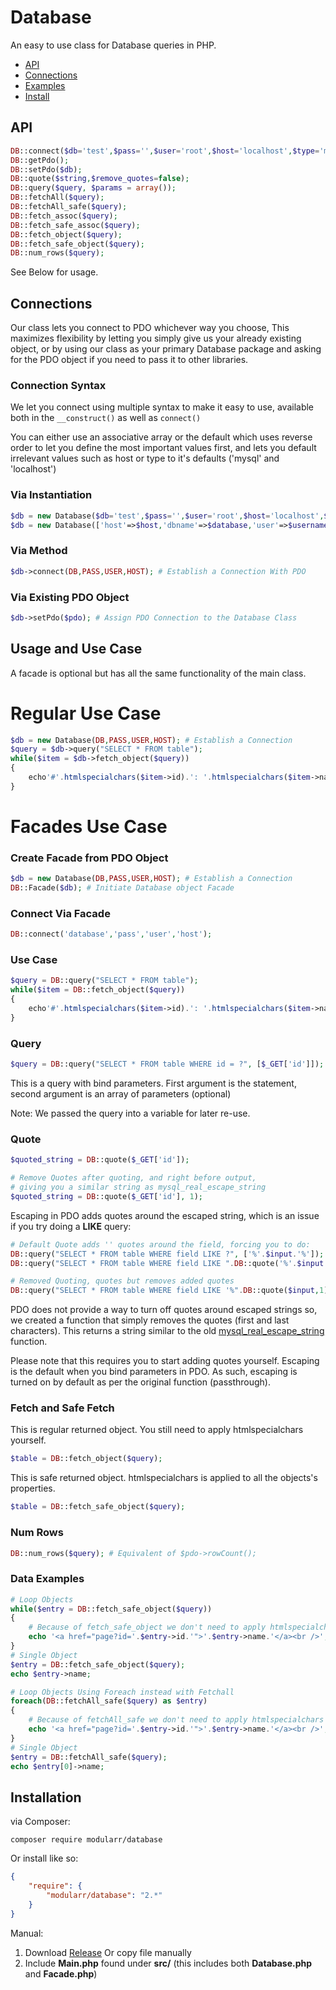 # Database

An easy to use class for Database queries in PHP.

- [API](#api)
- [Connections](#connections)
- [Examples](#data-examples)
- [Install](#installation)

## API
```php
DB::connect($db='test',$pass='',$user='root',$host='localhost',$type='mysql');
DB::getPdo();
DB::setPdo($db);
DB::quote($string,$remove_quotes=false);
DB::query($query, $params = array());
DB::fetchAll($query);
DB::fetchAll_safe($query);
DB::fetch_assoc($query);
DB::fetch_safe_assoc($query);
DB::fetch_object($query);
DB::fetch_safe_object($query);
DB::num_rows($query);
```

See Below for usage.

## Connections

Our class lets you connect to PDO whichever way you choose, This maximizes flexibility by letting you simply give us your already existing object, or by using our class as your primary Database package and asking for the PDO object if you need to pass it to other libraries.


### Connection Syntax

We let you connect using multiple syntax to make it easy to use, available both in the `__construct()` as well as `connect()`

You can either use an associative array or the default which uses reverse order to let you define the most important values first, and lets you default irrelevant values such as host or type to it's defaults ('mysql' and 'localhost')

### Via Instantiation

```php
$db = new Database($db='test',$pass='',$user='root',$host='localhost',$type='mysql'); # Default Syntax
$db = new Database(['host'=>$host,'dbname'=>$database,'user'=>$username,'pass'=>$password]); # Alternative Syntax
```

### Via Method

```php
$db->connect(DB,PASS,USER,HOST); # Establish a Connection With PDO
```

### Via Existing PDO Object

```php
$db->setPdo($pdo); # Assign PDO Connection to the Database Class
```

## Usage and Use Case

A facade is optional but has all the same functionality of the main class.

# Regular Use Case

```php
$db = new Database(DB,PASS,USER,HOST); # Establish a Connection
$query = $db->query("SELECT * FROM table");
while($item = $db->fetch_object($query))
{
    echo'#'.htmlspecialchars($item->id).': '.htmlspecialchars($item->name).'<br>';
}
```

# Facades Use Case

### Create Facade from PDO Object

```php
$db = new Database(DB,PASS,USER,HOST); # Establish a Connection
DB::Facade($db); # Initiate Database object Facade
```

### Connect Via Facade

```php
DB::connect('database','pass','user','host');
```

### Use Case

```php
$query = DB::query("SELECT * FROM table");
while($item = DB::fetch_object($query))
{
    echo'#'.htmlspecialchars($item->id).': '.htmlspecialchars($item->name).'<br>';
}
```

### Query
```php
$query = DB::query("SELECT * FROM table WHERE id = ?", [$_GET['id']]);
```

This is a query with bind parameters.
First argument is the statement, second argument is an array of parameters (optional)

Note: We passed the query into a variable for later re-use.

### Quote
```php
$quoted_string = DB::quote($_GET['id']);
```

```php
# Remove Quotes after quoting, and right before output,
# giving you a similar string as mysql_real_escape_string
$quoted_string = DB::quote($_GET['id'], 1);
```

Escaping in PDO adds quotes around the escaped string, which is an issue if you try doing a **LIKE** query:

```php
# Default Quote adds '' quotes around the field, forcing you to do:
DB::query("SELECT * FROM table WHERE field LIKE ?", ['%'.$input.'%']);
DB::query("SELECT * FROM table WHERE field LIKE ".DB::quote('%'.$input.'%'));

# Removed Quoting, quotes but removes added quotes
DB::query("SELECT * FROM table WHERE field LIKE '%".DB::quote($input,1)."%'";
```

PDO does not provide a way to turn off quotes around escaped strings so, we created a function that simply removes the quotes (first and last characters).
This returns a string similar to the old [mysql_real_escape_string](http://php.net/manual/en/function.mysql-real-escape-string.php) function.

Please note that this requires you to start adding quotes yourself. Escaping is the default when you bind parameters in PDO.
As such, escaping is turned on by default as per the original function (passthrough).

### Fetch and **Safe Fetch**
This is regular returned object. You still need to apply htmlspecialchars yourself.
```php
$table = DB::fetch_object($query);
```

This is safe returned object. htmlspecialchars is applied to all the objects's properties.
```php
$table = DB::fetch_safe_object($query);
```

### Num Rows
```php
DB::num_rows($query); # Equivalent of $pdo->rowCount();
```

### Data Examples
```php
# Loop Objects
while($entry = DB::fetch_safe_object($query))
{
	# Because of fetch_safe_object we don't need to apply htmlspecialchars
    echo '<a href="page?id='.$entry->id.'">'.$entry->name.'</a><br />';
}
# Single Object
$entry = DB::fetch_safe_object($query);
echo $entry->name;

# Loop Objects Using Foreach instead with Fetchall
foreach(DB::fetchAll_safe($query) as $entry)
{
	# Because of fetchAll_safe we don't need to apply htmlspecialchars
    echo '<a href="page?id='.$entry->id.'">'.$entry->name.'</a><br />';
}
# Single Object
$entry = DB::fetchAll_safe($query);
echo $entry[0]->name;
```

## Installation

via Composer:

    composer require modularr/database

Or install like so:
```json
{
    "require": {
        "modularr/database": "2.*"
    }
}
```

Manual:

1. Download [Release](https://github.com/Modularr/Database/releases) Or copy file manually
2. Include **Main.php** found under **src/** (this includes both **Database.php** and **Facade.php**)
